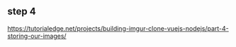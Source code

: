 
## step 4
https://tutorialedge.net/projects/building-imgur-clone-vuejs-nodejs/part-4-storing-our-images/